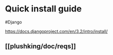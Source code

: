 # Quick install guide
#Django 

https://docs.djangoproject.com/en/3.2/intro/install/

## [[plushking/doc/reqs]]
